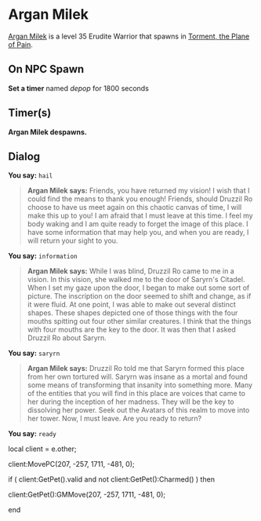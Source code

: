 # Argan Milek



[Argan Milek](/npc/207322) is a level 35 Erudite Warrior that spawns in [Torment, the Plane of Pain](/zone/207).



## On NPC Spawn

**Set a timer** named *depop* for 1800 seconds


## Timer(s)

**Argan Milek despawns.**


## Dialog



**You say:** `hail`



>**Argan Milek says:** Friends, you have returned my vision!  I wish that I could find the means to thank you enough!  Friends, should Druzzil Ro choose to have us meet again on this chaotic canvas of time, I will make this up to you!  I am afraid that I must leave at this time.  I feel my body waking and I am quite ready to forget the image of this place.  I have some information that may help you, and when you are ready, I will return your sight to you.




**You say:** `information`



>**Argan Milek says:** While I was blind, Druzzil Ro came to me in a vision.  In this vision, she walked me to the door of Saryrn's Citadel.  When I set my gaze upon the door, I began to make out some sort of picture.  The inscription on the door seemed to shift and change, as if it were fluid.  At one point, I was able to make out several distinct shapes.  These shapes depicted one of those things with the four mouths spitting out four other similar creatures.  I think that the things with four mouths are the key to the door.  It was then that I asked Druzzil Ro about Saryrn.




**You say:** `saryrn`



>**Argan Milek says:** Druzzil Ro told me that Saryrn formed this place from her own tortured will.  Saryrn was insane as a mortal and found some means of transforming that insanity into something more.  Many of the entities that you will find in this place are voices that came to her during the inception of her madness.  They will be the key to dissolving her power.  Seek out the Avatars of this realm to move into her tower.  Now, I must leave.  Are you ready to return?




**You say:** `ready`



local client = e.other;


client:MovePC(207, -257, 1711, -481, 0);


if ( client:GetPet().valid and not client:GetPet():Charmed() ) then



client:GetPet():GMMove(207, -257, 1711, -481, 0);

end